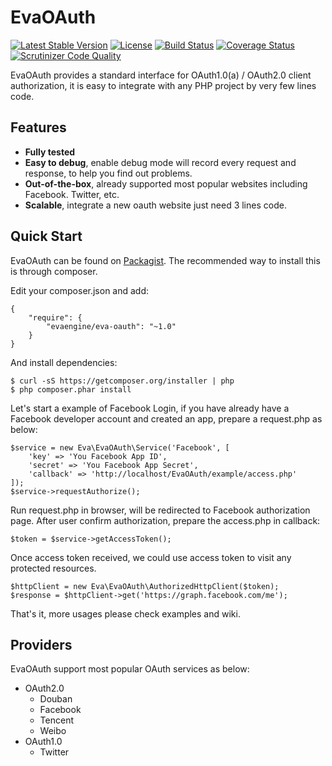 EvaOAuth
=========

[![Latest Stable Version](https://poser.pugx.org/evaengine/eva-oauth/v/stable.svg)](https://packagist.org/packages/evaengine/eva-oauth)
[![License](https://poser.pugx.org/evaengine/eva-oauth/license.svg)](https://packagist.org/packages/evaengine/eva-oauth)
[![Build Status](https://travis-ci.org/EvaEngine/EvaOAuth.svg?branch=feature%2Frefactoring)](https://travis-ci.org/EvaEngine/EvaOAuth)
[![Coverage Status](https://coveralls.io/repos/EvaEngine/EvaOAuth/badge.svg?branch=master)](https://coveralls.io/r/EvaEngine/EvaOAuth?branch=master)
[![Scrutinizer Code Quality](https://scrutinizer-ci.com/g/EvaEngine/EvaOAuth/badges/quality-score.png?b=master)](https://scrutinizer-ci.com/g/EvaEngine/EvaOAuth/?branch=master)

EvaOAuth provides a standard interface for OAuth1.0(a) / OAuth2.0 client authorization, it is easy to integrate with any PHP project by very few lines code. 

## Features

- **Fully tested** 
- **Easy to debug**, enable debug mode will record every request and response, to help you find out problems.
- **Out-of-the-box**, already supported most popular websites including Facebook. Twitter, etc.
- **Scalable**, integrate a new oauth website just need 3 lines code.

## Quick Start

EvaOAuth can be found on [Packagist](). The recommended way to install this is through composer.

Edit your composer.json and add:

```
{
    "require": {
        "evaengine/eva-oauth": "~1.0"
    }
}
```

And install dependencies:

```
$ curl -sS https://getcomposer.org/installer | php
$ php composer.phar install
```

Let's start a example of Facebook Login, if you have already have a Facebook developer account and created an app, prepare a request.php as below: 

```
$service = new Eva\EvaOAuth\Service('Facebook', [
    'key' => 'You Facebook App ID',
    'secret' => 'You Facebook App Secret',
    'callback' => 'http://localhost/EvaOAuth/example/access.php'
]);
$service->requestAuthorize();
```

Run request.php in browser, will be redirected to Facebook authorization page. After user confirm authorization, prepare the access.php in callback:

```
$token = $service->getAccessToken();
```

Once access token received, we could use access token to visit any protected resources.

```
$httpClient = new Eva\EvaOAuth\AuthorizedHttpClient($token);
$response = $httpClient->get('https://graph.facebook.com/me');
```
 
That's it, more usages please check examples and wiki.

## Providers

EvaOAuth support most popular OAuth services as below:

- OAuth2.0
  - Douban
  - Facebook
  - Tencent
  - Weibo
- OAuth1.0
  - Twitter
  


